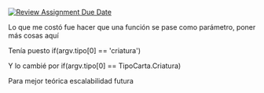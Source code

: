 [![Review Assignment Due Date](https://classroom.github.com/assets/deadline-readme-button-24ddc0f5d75046c5622901739e7c5dd533143b0c8e959d652212380cedb1ea36.svg)](https://classroom.github.com/a/T5K9tzcv)

Lo que me costó fue hacer que una función se pase como parámetro, poner más cosas aquí

Tenía puesto
if(argv.tipo[0] == 'criatura')

Y lo cambié por
if(argv.tipo[0] == TipoCarta.Criatura)

Para mejor teórica escalabilidad futura